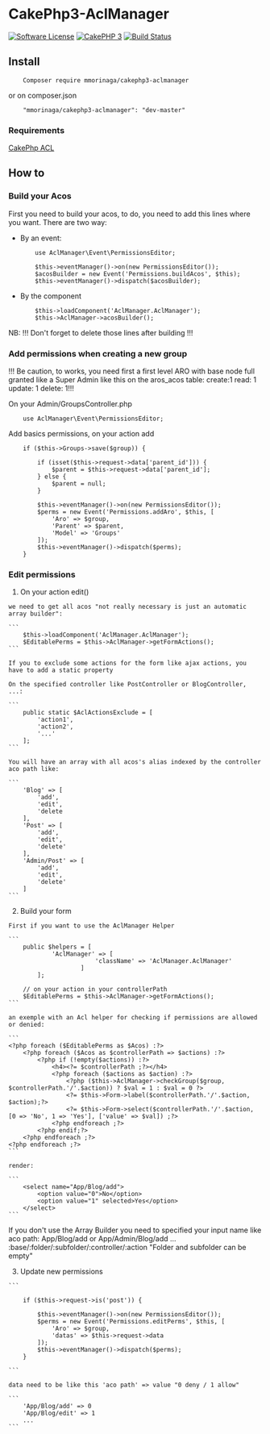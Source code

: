 # CakePhp3-AclManager

[![Software License](https://img.shields.io/badge/license-MIT-brightgreen.svg?style=flat-square)](LICENSE.txt)
[![CakePHP 3](https://img.shields.io/badge/Version-CakePhp%203-brightgreen.svg?style=flat-square)](http://cakephp.org)
[![Build Status](https://travis-ci.org/JcPires/CakePhp3-AclManager.svg?branch=master)](https://travis-ci.org/JcPires/CakePhp3-AclManager)


## Install

```
    Composer require mmorinaga/cakephp3-aclmanager
```
or on composer.json

```
    "mmorinaga/cakephp3-aclmanager": "dev-master"
```

### Requirements

[CakePhp ACL](https://github.com/cakephp/acl)


## How to

### Build your Acos

First you need to build your acos, to do, you need to add this lines where you want. There are two way:

*   By an event:

    ```
        use AclManager\Event\PermissionsEditor;
    ```

    ```
        $this->eventManager()->on(new PermissionsEditor());
        $acosBuilder = new Event('Permissions.buildAcos', $this);
        $this->eventManager()->dispatch($acosBuilder);
    ```

*   By the component

    ```
        $this->loadComponent('AclManager.AclManager');
        $this->AclManager->acosBuilder();
    ```

NB: !!! Don't forget to delete those lines after building !!!


### Add permissions when creating a new group

!!! Be caution, to works, you need first a first level ARO with base node full granted like a Super Admin like this on the aros_acos table: create:1 read: 1 update: 1 delete: 1!!!

On your Admin/GroupsController.php

```
    use AclManager\Event\PermissionsEditor;
```

Add basics permissions, on your action add

```
    if ($this->Groups->save($group)) {

        if (isset($this->request->data['parent_id'])) {
            $parent = $this->request->data['parent_id'];
        } else {
            $parent = null;
        }

        $this->eventManager()->on(new PermissionsEditor());
        $perms = new Event('Permissions.addAro', $this, [
            'Aro' => $group,
            'Parent' => $parent,
            'Model' => 'Groups'
        ]);
        $this->eventManager()->dispatch($perms);
    }
```

### Edit permissions

1.    On your action edit()

    we need to get all acos "not really necessary is just an automatic array builder":

    ```
        $this->loadComponent('AclManager.AclManager');
        $EditablePerms = $this->AclManager->getFormActions();
    ```

    If you to exclude some actions for the form like ajax actions, you have to add a static property

    On the specified controller like PostController or BlogController, ...:

    ```
        public static $AclActionsExclude = [
            'action1',
            'action2',
            '...'
        ];
    ```

    You will have an array with all acos's alias indexed by the controller aco path like:

    ```
        'Blog' => [
            'add',
            'edit',
            'delete
        ],
        'Post' => [
            'add',
            'edit',
            'delete'
        ],
        'Admin/Post' => [
            'add',
            'edit',
            'delete'
        ]
    ```

2.    Build your form

    First if you want to use the AclManager Helper

    ```
        public $helpers = [            
                'AclManager' => [
                            'className' => 'AclManager.AclManager'
                        ]
            ];

        // on your action in your controllerPath
        $EditablePerms = $this->AclManager->getFormActions();
    ```

    an exemple with an Acl helper for checking if permissions are allowed or denied:

    ```
    <?php foreach ($EditablePerms as $Acos) :?>
        <?php foreach ($Acos as $controllerPath => $actions) :?>
            <?php if (!empty($actions)) :?>
                <h4><?= $controllerPath ;?></h4>
                <?php foreach ($actions as $action) :?>
                    <?php ($this->AclManager->checkGroup($group, $controllerPath.'/'.$action)) ? $val = 1 : $val = 0 ?>
                    <?= $this->Form->label($controllerPath.'/'.$action, $action);?>
                    <?= $this->Form->select($controllerPath.'/'.$action, [0 => 'No', 1 => 'Yes'], ['value' => $val]) ;?>
                <?php endforeach ;?>
            <?php endif;?>
        <?php endforeach ;?>
    <?php endforeach ;?>
    ```

    render:

    ```
        <select name="App/Blog/add">
            <option value="0">No</option>
            <option value="1" selected>Yes</option>
        </select>
    ```

If you don't use the Array Builder you need to specified your input name like aco path: App/Blog/add or App/Admin/Blog/add ... :base/:folder/:subfolder/:controller/:action "Folder and subfolder can be empty"

3.   Update new permissions

    ```

        if ($this->request->is('post')) {

            $this->eventManager()->on(new PermissionsEditor());
            $perms = new Event('Permissions.editPerms', $this, [
                'Aro' => $group,
                'datas' => $this->request->data
            ]);
            $this->eventManager()->dispatch($perms);
        }

    ```

    data need to be like this 'aco path' => value "0 deny / 1 allow"

    ```
        'App/Blog/add' => 0
        'App/Blog/edit' => 1
        ...
    ```
